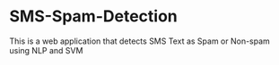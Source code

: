 # SMS-Spam-Detection
This is a web application that detects SMS Text as Spam or Non-spam using NLP and SVM
